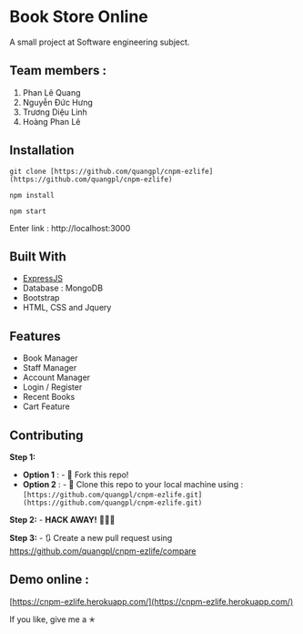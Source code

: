 


 # Book Store Online
A small project at Software engineering subject.

## Team members :
1. Phan Lê Quang
2. Nguyễn Đức Hưng 
3. Trương Diệu Linh 
4. Hoàng Phan Lê 

## Installation
```
git clone [https://github.com/quangpl/cnpm-ezlife](https://github.com/quangpl/cnpm-ezlife)

npm install

npm start
```
Enter link : http://localhost:3000

## Built With

 - [ExpressJS](https://expressjs.com/)
 - Database : MongoDB
 - Bootstrap
 - HTML, CSS and Jquery

## Features

 - Book Manager
 - Staff Manager
 - Account Manager
 - Login / Register
 - Recent Books
 - Cart Feature

## Contributing
**Step 1:** 
 - **Option 1** : -   🍴  Fork this repo!
 - **Option 2** : -  👯 Clone this repo to your local machine using : `[https://github.com/quangpl/cnpm-ezlife.git](https://github.com/quangpl/cnpm-ezlife.git)`

**Step 2:** -   **HACK AWAY!**  🔨🔨🔨

**Step 3:** -  🔃 Create a new pull request using https://github.com/quangpl/cnpm-ezlife/compare
## Demo online :
[https://cnpm-ezlife.herokuapp.com/](https://cnpm-ezlife.herokuapp.com/)

If you like, give me a ✭ 



